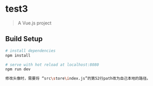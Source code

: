 # test3

> A Vue.js project

## Build Setup

``` bash
# install dependencies
npm install

# serve with hot reload at localhost:8080
npm run dev

修改头像时，需要将 “src\store\index.js”的第52行path改为自己本地的路径。
